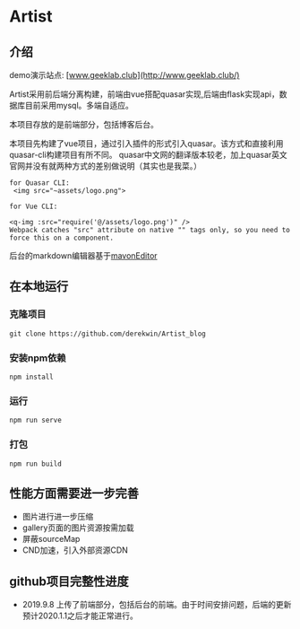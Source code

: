 # Artist
## 介绍
demo演示站点: [www.geeklab.club](http://www.geeklab.club/)

Artist采用前后端分离构建，前端由vue搭配quasar实现,后端由flask实现api，数据库目前采用mysql。多端自适应。

本项目存放的是前端部分，包括博客后台。

本项目先构建了vue项目，通过引入插件的形式引入quasar。该方式和直接利用quasar-cli构建项目有所不同。
quasar中文网的翻译版本较老，加上quasar英文官网并没有就两种方式的差别做说明（其实也是我菜。）
```
for Quasar CLI:
 <img src="~assets/logo.png">

for Vue CLI:

<q-img :src="require('@/assets/logo.png')" />
Webpack catches "src" attribute on native "" tags only, so you need to force this on a component.
```

后台的markdown编辑器基于[mavonEditor](https://github.com/hinesboy/mavonEditor)


## 在本地运行
### 克隆项目
```
git clone https://github.com/derekwin/Artist_blog
```

### 安装npm依赖
```
npm install
```

### 运行
```
npm run serve
```

### 打包
```
npm run build
```

## 性能方面需要进一步完善
- 图片进行进一步压缩
- gallery页面的图片资源按需加载 
- 屏蔽sourceMap 
- CND加速，引入外部资源CDN

## github项目完整性进度
- 2019.9.8 上传了前端部分，包括后台的前端。由于时间安排问题，后端的更新预计2020.1.1之后才能正常进行。

